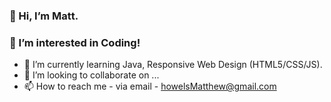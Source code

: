 ### 👋 Hi, I’m Matt.
### 👀 I’m interested in Coding! 

- 🌱 I’m currently learning Java, Responsive Web Design (HTML5/CSS/JS). 
- 💞️ I’m looking to collaborate on ...
- 📫 How to reach me - via email - howelsMatthew@gmail.com

<!---
mphDev84/mphDev84 is a ✨ special ✨ repository because its `README.md` (this file) appears on your GitHub profile.
You can click the Preview link to take a look at your changes.
--->
